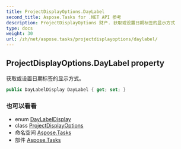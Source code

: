 ```yaml
---
title: ProjectDisplayOptions.DayLabel
second_title: Aspose.Tasks for .NET API 参考
description: ProjectDisplayOptions 财产. 获取或设置日期标签的显示方式
type: docs
weight: 30
url: /zh/net/aspose.tasks/projectdisplayoptions/daylabel/
---
```

## ProjectDisplayOptions.DayLabel property

获取或设置日期标签的显示方式。

```csharp
public DayLabelDisplay DayLabel { get; set; }
```

### 也可以看看

* enum [DayLabelDisplay](../../daylabeldisplay/)
* class [ProjectDisplayOptions](../)
* 命名空间 [Aspose.Tasks](../../projectdisplayoptions/)
* 部件 [Aspose.Tasks](../../../)



